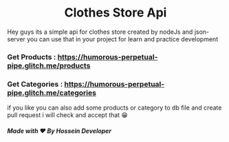 <h1 align="center">Clothes Store Api</h1>

Hey guys its a simple api for clothes store created by nodeJs and json-server you can use that in your project for learn and practice development

### Get Products : https://humorous-perpetual-pipe.glitch.me/products

### Get Categories : https://humorous-perpetual-pipe.glitch.me/categories


if you like you can also add some products or category to db file and create pull request i will check and accept that 😁

##### Made with ❤️ By Hossein Developer
